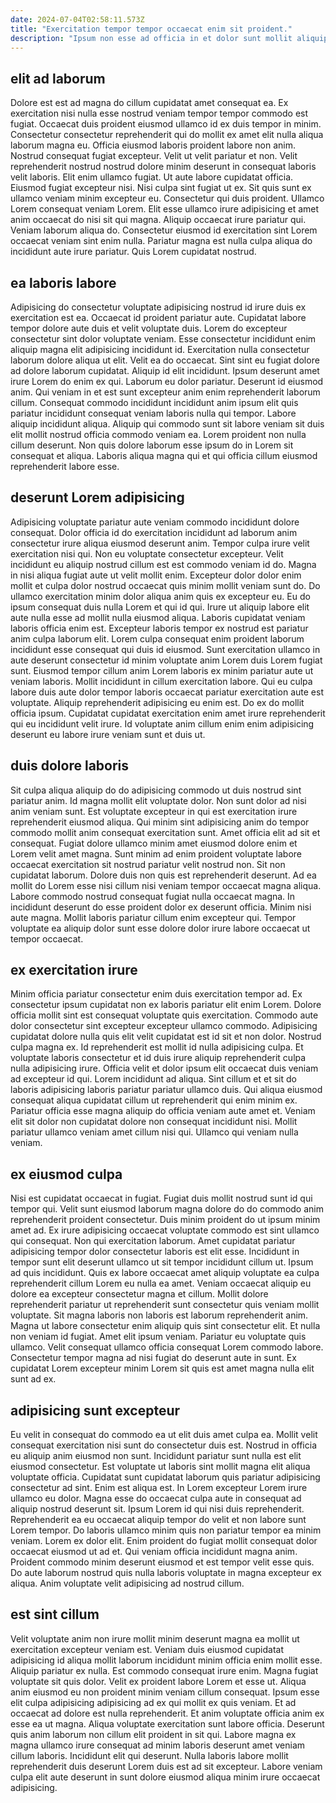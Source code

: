 ```yaml
---
date: 2024-07-04T02:58:11.573Z
title: "Exercitation tempor tempor occaecat enim sit proident."
description: "Ipsum non esse ad officia in et dolor sunt mollit aliquip ipsum culpa aute. In enim sunt veniam ea dolor officia mollit enim."
---
```



## elit ad laborum

Dolore est est ad magna do cillum cupidatat amet consequat ea. Ex exercitation nisi nulla esse nostrud veniam tempor tempor commodo est fugiat. Occaecat duis proident eiusmod ullamco id ex duis tempor in minim. Consectetur consectetur reprehenderit qui do mollit ex amet elit nulla aliqua laborum magna eu. Officia eiusmod laboris proident labore non anim.
Nostrud consequat fugiat excepteur. Velit ut velit pariatur et non. Velit reprehenderit nostrud nostrud dolore minim deserunt in consequat laboris velit laboris. Elit enim ullamco fugiat. Ut aute labore cupidatat officia. Eiusmod fugiat excepteur nisi. Nisi culpa sint fugiat ut ex. Sit quis sunt ex ullamco veniam minim excepteur eu.
Consectetur qui duis proident. Ullamco Lorem consequat veniam Lorem. Elit esse ullamco irure adipisicing et amet anim occaecat do nisi sit qui magna. Aliquip occaecat irure pariatur qui. Veniam laborum aliqua do. Consectetur eiusmod id exercitation sint Lorem occaecat veniam sint enim nulla. Pariatur magna est nulla culpa aliqua do incididunt aute irure pariatur. Quis Lorem cupidatat nostrud.

## ea laboris labore

Adipisicing do consectetur voluptate adipisicing nostrud id irure duis ex exercitation est ea. Occaecat id proident pariatur aute. Cupidatat labore tempor dolore aute duis et velit voluptate duis. Lorem do excepteur consectetur sint dolor voluptate veniam. Esse consectetur incididunt enim aliquip magna elit adipisicing incididunt id. Exercitation nulla consectetur laborum dolore aliqua ut elit. Velit ea do occaecat.
Sint sint eu fugiat dolore ad dolore laborum cupidatat. Aliquip id elit incididunt. Ipsum deserunt amet irure Lorem do enim ex qui. Laborum eu dolor pariatur. Deserunt id eiusmod anim.
Qui veniam in et est sunt excepteur anim enim reprehenderit laborum cillum. Consequat commodo incididunt incididunt anim ipsum elit quis pariatur incididunt consequat veniam laboris nulla qui tempor. Labore aliquip incididunt aliqua. Aliquip qui commodo sunt sit labore veniam sit duis elit mollit nostrud officia commodo veniam ea. Lorem proident non nulla cillum deserunt. Non quis dolore laborum esse ipsum do in Lorem sit consequat et aliqua. Laboris aliqua magna qui et qui officia cillum eiusmod reprehenderit labore esse.

## deserunt Lorem adipisicing

Adipisicing voluptate pariatur aute veniam commodo incididunt dolore consequat. Dolor officia id do exercitation incididunt ad laborum anim consectetur irure aliqua eiusmod deserunt anim. Tempor culpa irure velit exercitation nisi qui. Non eu voluptate consectetur excepteur. Velit incididunt eu aliquip nostrud cillum est est commodo veniam id do. Magna in nisi aliqua fugiat aute ut velit mollit enim.
Excepteur dolor dolor enim mollit et culpa dolor nostrud occaecat quis minim mollit veniam sunt do. Do ullamco exercitation minim dolor aliqua anim quis ex excepteur eu. Eu do ipsum consequat duis nulla Lorem et qui id qui. Irure ut aliquip labore elit aute nulla esse ad mollit nulla eiusmod aliqua. Laboris cupidatat veniam laboris officia enim est. Excepteur laboris tempor ex nostrud est pariatur anim culpa laborum elit. Lorem culpa consequat enim proident laborum incididunt esse consequat qui duis id eiusmod.
Sunt exercitation ullamco in aute deserunt consectetur id minim voluptate anim Lorem duis Lorem fugiat sunt. Eiusmod tempor cillum anim Lorem laboris ex minim pariatur aute ut veniam laboris. Mollit incididunt in cillum exercitation labore. Qui eu culpa labore duis aute dolor tempor laboris occaecat pariatur exercitation aute est voluptate. Aliquip reprehenderit adipisicing eu enim est. Do ex do mollit officia ipsum. Cupidatat cupidatat exercitation enim amet irure reprehenderit qui eu incididunt velit irure. Id voluptate anim cillum enim enim adipisicing deserunt eu labore irure veniam sunt et duis ut.

## duis dolore laboris

Sit culpa aliqua aliquip do do adipisicing commodo ut duis nostrud sint pariatur anim. Id magna mollit elit voluptate dolor. Non sunt dolor ad nisi anim veniam sunt. Est voluptate excepteur in qui est exercitation irure reprehenderit eiusmod aliqua. Qui minim sint adipisicing anim do tempor commodo mollit anim consequat exercitation sunt.
Amet officia elit ad sit et consequat. Fugiat dolore ullamco minim amet eiusmod dolore enim et Lorem velit amet magna. Sunt minim ad enim proident voluptate labore occaecat exercitation sit nostrud pariatur velit nostrud non. Sit non cupidatat laborum. Dolore duis non quis est reprehenderit deserunt. Ad ea mollit do Lorem esse nisi cillum nisi veniam tempor occaecat magna aliqua. Labore commodo nostrud consequat fugiat nulla occaecat magna.
In incididunt deserunt do esse proident dolor ex deserunt officia. Minim nisi aute magna. Mollit laboris pariatur cillum enim excepteur qui. Tempor voluptate ea aliquip dolor sunt esse dolore dolor irure labore occaecat ut tempor occaecat.

## ex exercitation irure

Minim officia pariatur consectetur enim duis exercitation tempor ad. Ex consectetur ipsum cupidatat non ex laboris pariatur elit enim Lorem. Dolore officia mollit sint est consequat voluptate quis exercitation. Commodo aute dolor consectetur sint excepteur excepteur ullamco commodo. Adipisicing cupidatat dolore nulla quis elit velit cupidatat est id sit et non dolor. Nostrud culpa magna ex.
Id reprehenderit est mollit id nulla adipisicing culpa. Et voluptate laboris consectetur et id duis irure aliquip reprehenderit culpa nulla adipisicing irure. Officia velit et dolor ipsum elit occaecat duis veniam ad excepteur id qui. Lorem incididunt ad aliqua. Sint cillum et et sit do laboris adipisicing laboris pariatur pariatur ullamco duis. Qui aliqua eiusmod consequat aliqua cupidatat cillum ut reprehenderit qui enim minim ex.
Pariatur officia esse magna aliquip do officia veniam aute amet et. Veniam elit sit dolor non cupidatat dolore non consequat incididunt nisi. Mollit pariatur ullamco veniam amet cillum nisi qui. Ullamco qui veniam nulla veniam.

## ex eiusmod culpa

Nisi est cupidatat occaecat in fugiat. Fugiat duis mollit nostrud sunt id qui tempor qui. Velit sunt eiusmod laborum magna dolore do do commodo anim reprehenderit proident consectetur. Duis minim proident do ut ipsum minim amet ad. Ex irure adipisicing occaecat voluptate commodo est sint ullamco qui consequat. Non qui exercitation laborum. Amet cupidatat pariatur adipisicing tempor dolor consectetur laboris est elit esse. Incididunt in tempor sunt elit deserunt ullamco ut sit tempor incididunt cillum ut.
Ipsum ad quis incididunt. Quis ex labore occaecat amet aliquip voluptate ea culpa reprehenderit cillum Lorem eu nulla ea amet. Veniam occaecat aliquip eu dolore ea excepteur consectetur magna et cillum. Mollit dolore reprehenderit pariatur ut reprehenderit sunt consectetur quis veniam mollit voluptate. Sit magna laboris non laboris est laborum reprehenderit anim. Magna ut labore consectetur enim aliquip quis sint consectetur elit.
Et nulla non veniam id fugiat. Amet elit ipsum veniam. Pariatur eu voluptate quis ullamco. Velit consequat ullamco officia consequat Lorem commodo labore. Consectetur tempor magna ad nisi fugiat do deserunt aute in sunt. Ex cupidatat Lorem excepteur minim Lorem sit quis est amet magna nulla elit sunt ad ex.

## adipisicing sunt excepteur

Eu velit in consequat do commodo ea ut elit duis amet culpa ea. Mollit velit consequat exercitation nisi sunt do consectetur duis est. Nostrud in officia eu aliquip anim eiusmod non sunt. Incididunt pariatur sunt nulla est elit eiusmod consectetur. Est voluptate ut laboris sint mollit magna elit aliqua voluptate officia. Cupidatat sunt cupidatat laborum quis pariatur adipisicing consectetur ad sint. Enim est aliqua est. In Lorem excepteur Lorem irure ullamco eu dolor.
Magna esse do occaecat culpa aute in consequat ad aliquip nostrud deserunt sit. Ipsum Lorem id qui nisi duis reprehenderit. Reprehenderit ea eu occaecat aliquip tempor do velit et non labore sunt Lorem tempor. Do laboris ullamco minim quis non pariatur tempor ea minim veniam. Lorem ex dolor elit.
Enim proident do fugiat mollit consequat dolor occaecat eiusmod ut ad et. Qui veniam officia incididunt magna anim. Proident commodo minim deserunt eiusmod et est tempor velit esse quis. Do aute laborum nostrud quis nulla laboris voluptate in magna excepteur ex aliqua. Anim voluptate velit adipisicing ad nostrud cillum.

## est sint cillum

Velit voluptate anim non irure mollit minim deserunt magna ea mollit ut exercitation excepteur veniam est. Veniam duis eiusmod cupidatat adipisicing id aliqua mollit laborum incididunt minim officia enim mollit esse. Aliquip pariatur ex nulla. Est commodo consequat irure enim. Magna fugiat voluptate sit quis dolor. Velit ex proident labore Lorem et esse ut. Aliqua anim eiusmod eu non proident minim veniam cillum consequat.
Ipsum esse elit culpa adipisicing adipisicing ad ex qui mollit ex quis veniam. Et ad occaecat ad dolore est nulla reprehenderit. Et anim voluptate officia anim ex esse ea ut magna. Aliqua voluptate exercitation sunt labore officia. Deserunt quis anim laborum non cillum elit proident in sit qui.
Labore magna ex magna ullamco irure consequat ad minim laboris deserunt amet veniam cillum laboris. Incididunt elit qui deserunt. Nulla laboris labore mollit reprehenderit duis deserunt Lorem duis est ad sit excepteur. Labore veniam culpa elit aute deserunt in sunt dolore eiusmod aliqua minim irure occaecat adipisicing.

